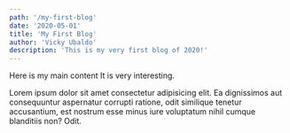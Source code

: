 ```yaml
---
path: '/my-first-blog'
date: '2020-05-01'
title: 'My First Blog'
author: 'Vicky Ubaldo'
description: 'This is my very first blog of 2020!'
---
```

Here is my main content
It is very interesting.


Lorem ipsum dolor sit amet consectetur adipisicing elit. Ea dignissimos
aut consequuntur aspernatur corrupti ratione, odit similique tenetur
accusantium, est nostrum esse minus iure voluptatum nihil cumque
blanditiis non? Odit.
